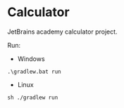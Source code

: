 # Calculator
JetBrains academy calculator project.

Run:
- Windows
```
.\gradlew.bat run
```

- Linux
```
sh ./gradlew run
```
